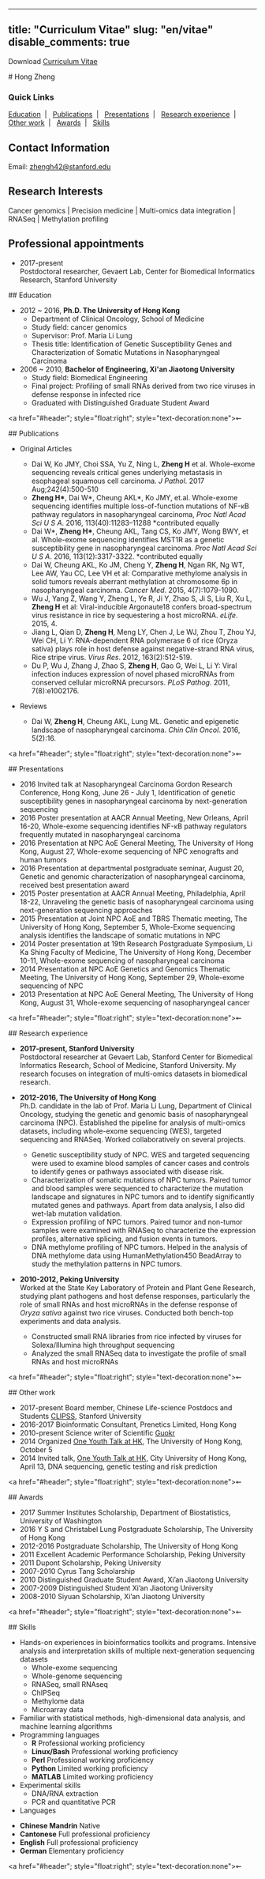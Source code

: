 
---
title: "Curriculum Vitae"
slug: "en/vitae"
disable_comments: true
---
Download <a href="https://github.com/zhengh42/myfiles/blob/master/personal/Hong_CV.pdf?raw=true" download>Curriculum Vitae</a>

<div id="header">
# Hong Zheng

### Quick Links
<a href="#Education">Education</a>&nbsp;&nbsp;|&nbsp;&nbsp;
<a href="#Publications">Publications</a>&nbsp;&nbsp;|&nbsp;&nbsp;
<a href="#Presentations">Presentations</a>&nbsp;&nbsp;|&nbsp;&nbsp;
<a href="#Researchexperience">Research experience</a>&nbsp;&nbsp;|&nbsp;&nbsp;
<a href="#Otherworks">Other work</a>&nbsp;&nbsp;|&nbsp;&nbsp;
<a href="#Awards">Awards</a>&nbsp;&nbsp;|&nbsp;&nbsp;
<a href="#Skills">Skills</a>  

## Contact Information

<!--
1265 Welch Rd, Stanford, CA, 94305
-->
Email: zhengh42@stanford.edu

## Research Interests

Cancer genomics | Precision medicine | Multi-omics data integration | RNASeq | Methylation profiling 

## Professional appointments

- 2017-present  
Postdoctoral researcher, Gevaert Lab, Center for Biomedical Informatics Research, Stanford University

<div id="Education">
## Education

- 2012 ~ 2016, __Ph.D. The University of Hong Kong__  
  * Department of Clinical Oncology, School of Medicine   
  * Study field: cancer genomics  
  * Supervisor: Prof. Maria Li Lung   
  * Thesis title: Identification of Genetic Susceptibility Genes and Characterization of Somatic Mutations in Nasopharyngeal Carcinoma 
- 2006 ~ 2010, __Bachelor of Engineering, Xi'an Jiaotong University__
  * Study field: Biomedical Engineering
  * Final project: Profiling of small RNAs derived from two rice viruses in defense response in infected rice
  * Graduated with Distinguished Graduate Student Award
  
<a href="#header"; style="float:right"; style="text-decoration:none">⇜</a>

<div id="Publications">
## Publications

- Original Articles

  * Dai W, Ko JMY, Choi SSA, Yu Z, Ning L, __Zheng H__ et al. Whole-exome sequencing reveals critical genes underlying metastasis in esophageal squamous cell carcinoma. _J Pathol_. 2017 Aug;242(4):500-510
  * __Zheng H\*__, Dai W\*, Cheung AKL\*, Ko JMY, et.al. Whole-exome sequencing identifies multiple loss-of-function mutations of NF-κB pathway regulators in nasopharyngeal carcinoma, _Proc Natl Acad Sci U S A_. 2016, 113(40):11283–11288 *contributed equally
  * Dai W\*, __Zheng H\*__, Cheung AKL, Tang CS, Ko JMY, Wong BWY, et al. Whole-exome sequencing identifies MST1R as a genetic susceptibility gene in nasopharyngeal carcinoma. _Proc Natl Acad Sci U S A_. 2016, 113(12):3317-3322. *contributed equally
  * Dai W, Cheung AKL, Ko JM, Cheng Y, __Zheng H__, Ngan RK, Ng WT, Lee AW, Yau CC, Lee VH et al: Comparative methylome analysis in solid tumors reveals aberrant methylation at chromosome 6p in nasopharyngeal carcinoma. _Cancer Med_. 2015, 4(7):1079-1090.
  * Wu J, Yang Z, Wang Y, Zheng L, Ye R, Ji Y, Zhao S, Ji S, Liu R, Xu L, __Zheng H__ et al: Viral-inducible Argonaute18 confers broad-spectrum virus resistance in rice by sequestering a host microRNA. _eLife_. 2015, 4.
  * Jiang L, Qian D, __Zheng H__, Meng LY, Chen J, Le WJ, Zhou T, Zhou YJ, Wei CH, Li Y: RNA-dependent RNA polymerase 6 of rice (Oryza sativa) plays role in host defense against negative-strand RNA virus, Rice stripe virus. _Virus Res_. 2012, 163(2):512-519.
  * Du P, Wu J, Zhang J, Zhao S, __Zheng H__, Gao G, Wei L, Li Y: Viral infection induces expression of novel phased microRNAs from conserved cellular microRNA precursors. _PLoS Pathog_. 2011, 7(8):e1002176.

- Reviews
  * Dai W, __Zheng H__, Cheung AKL, Lung ML. Genetic and epigenetic landscape of nasopharyngeal carcinoma. _Chin Clin Oncol_. 2016, 5(2):16.
  
<a href="#header"; style="float:right"; style="text-decoration:none">⇜</a>

<div id="Presentations">
## Presentations

- 2016 Invited talk at Nasopharyngeal Carcinoma Gordon Research Conference, Hong Kong, June 26 - July 1, Identification of genetic susceptibility genes in nasopharyngeal carcinoma by next-generation sequencing
- 2016 Poster presentation at AACR Annual Meeting, New Orleans, April 16-20, Whole-exome sequencing identifies NF-κB pathway regulators frequently mutated in nasopharyngeal carcinoma
- 2016 Presentation at NPC AoE General Meeting, The University of Hong Kong, August 27, Whole-exome sequencing of NPC xenografts and human tumors
- 2016 Presentation at departmental postgraduate seminar, August 20, Genetic and genomic characterization of nasopharyngeal carcinoma, received best presentation award
- 2015 Poster presentation at AACR Annual Meeting, Philadelphia, April 18-22, Unraveling the genetic basis of nasopharyngeal carcinoma using next-generation sequencing approaches
- 2015 Presentation at Joint NPC AoE and TBRS Thematic meeting, The University of Hong Kong, September 5, Whole-Exome sequencing analysis identifies the landscape of somatic mutations in NPC
- 2014 Poster presentation at 19th Research Postgraduate Symposium, Li Ka Shing Faculty of Medicine, The University of Hong Kong, December 10-11, Whole-exome sequencing of nasopharyngeal carcinoma
- 2014 Presentation at NPC AoE Genetics and Genomics Thematic Meeting, The University of Hong Kong, September 29, Whole-exome sequencing of NPC
- 2013 Presentation at NPC AoE General Meeting, The University of Hong Kong, August 31, Whole-exome sequencing of nasopharyngeal cancer

<a href="#header"; style="float:right"; style="text-decoration:none">⇜</a>

<div id="Researchexperience">
## Research experience

- __2017-present,	Stanford University__  
  Postdoctoral researcher at Gevaert Lab, Stanford Center for Biomedical Informatics Research, School of Medicine, Stanford University. My research focuses on integration of multi-omics datasets in biomedical research.
- __2012-2016,	The University of Hong Kong__  
  Ph.D. candidate in the lab of Prof. Maria Li Lung, Department of Clinical Oncology, studying the genetic and genomic basis of nasopharyngeal carcinoma (NPC). Established the pipeline for analysis of multi-omics datasets, including whole-exome sequencing (WES), targeted sequencing and RNASeq. Worked collaboratively on several projects.
    * Genetic susceptibility study of NPC. WES and targeted sequencing were used to examine blood samples of cancer cases and controls to identify genes or pathways associated with disease risk. 
   * Characterization of somatic mutations of NPC tumors. Paired tumor and blood samples were sequenced to characterize the mutation landscape and signatures in NPC tumors and to identify significantly mutated genes and pathways. Apart from data analysis, I also did wet-lab mutation validation.
   * Expression profiling of NPC tumors. Paired tumor and non-tumor samples were examined with RNASeq to characterize the expression profiles, alternative splicing, and fusion events in tumors.
    * DNA methylome profiling of NPC tumors. Helped in the analysis of DNA methylome data using HumanMethylation450 BeadArray to study the methylation patterns in NPC tumors.
    
- __2010-2012,	Peking University__  
  Worked at the State Key Laboratory of Protein and Plant Gene Research, studying plant pathogens and host defense responses, particularly the role of small RNAs and host microRNAs in the defense response of _Oryza sativa_ against two rice viruses. Conducted both bench-top experiments and data analysis.
  * Constructed small RNA libraries from rice infected by viruses for Solexa/Illumina high throughput sequencing 
  * Analyzed the small RNASeq data to investigate the profile of small RNAs and host microRNAs
  
<a href="#header"; style="float:right"; style="text-decoration:none">⇜</a>

<div id="Otherworks">
## Other work

- 2017-present	Board member, Chinese Life-science Postdocs and Students <a href=https://web.stanford.edu/group/CLIPSS/ target="_blank">CLIPSS</a>, Stanford University
- 2016-2017	Bioinformatic Consultant, Prenetics Limited, Hong Kong
- 2010-present	Science writer of Scientific  <a href=http://www.guokr.com/i/1840828729/ target="_blank">Guokr</a>
- 2014	Organized <a href=http://www.guokr.com/event/351/ target="_blank">One Youth Talk at HK</a>, The University of Hong Kong, October 5
- 2014	Invited talk, <a href=http://www.guokr.com/event/323/ target="_blank">One Youth Talk at HK</a>, City University of Hong Kong, April 13, DNA sequencing, genetic testing and risk prediction

<a href="#header"; style="float:right"; style="text-decoration:none">⇜</a>

<div id="Awards">
## Awards

- 2017 	Summer Institutes Scholarship, Department of Biostatistics, University of Washington 
- 2016	Y S and Christabel Lung Postgraduate Scholarship, The University of Hong Kong
- 2012-2016	Postgraduate Scholarship, The University of Hong Kong
- 2011		Excellent Academic Performance Scholarship, Peking University
- 2011		Dupont Scholarship, Peking University
- 2007-2010	Cyrus Tang Scholarship
- 2010		Distinguished Graduate Student Award, Xi’an Jiaotong University
- 2007-2009	Distinguished Student Xi’an Jiaotong University
- 2008-2010	Siyuan Scholarship, Xi’an Jiaotong University

<a href="#header"; style="float:right"; style="text-decoration:none">⇜</a>

<div id="Skills">
## Skills

- Hands-on experiences in bioinformatics toolkits and programs. Intensive analysis and interpretation skills of multiple next-generation sequencing datasets
  * Whole-exome sequencing
  * Whole-genome sequencing
  * RNASeq, small RNAseq
  * ChIPSeq
  * Methylome data
  * Microarray data 
- Familiar with statistical methods, high-dimensional data analysis, and machine learning algorithms
- Programming languages
  * __R__			Professional working proficiency
  * __Linux/Bash__	Professional working proficiency
  * __Perl__		Professional working proficiency
  * __Python__		Limited working proficiency
  * __MATLAB__		Limited working proficiency
- Experimental skills
  * DNA/RNA extraction
  * PCR and quantitative PCR
-	Languages
  * __Chinese Mandrin__   Native 
  * __Cantonese__   Full professional proficiency 
  * __English__    Full professional proficiency
  * __German__   Elementary proficiency
  
  <a href="#header"; style="float:right"; style="text-decoration:none">⇜</a>


